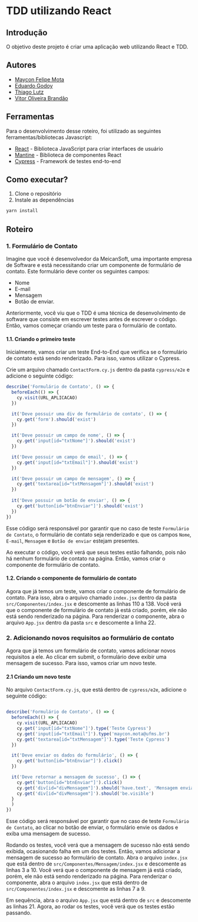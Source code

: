 # TDD utilizando React

## Introdução
O objetivo deste projeto é criar uma aplicação web utilizando React e TDD.

## Autores
- [Maycon Felipe Mota](https://github.com/felipegaleao)
- [Eduardo Godoy](https://google.com)
- [Thiago Lutz](https://google.com)
- [Vitor Oliveira Brandão](https://google.com)

## Ferramentas

Para o desenvolvimento desse roteiro, foi utilizado as seguintes ferramentas/bibliotecas Javascript:

- [React](https://pt-br.reactjs.org/) - Biblioteca JavaScript para criar interfaces de usuário
- [Mantine](https://mantine.dev/) - Biblioteca de componentes React
- [Cypress](https://www.cypress.io/) - Framework de testes end-to-end

## Como executar?
1. Clone o repositório
2. Instale as dependências
```bash
yarn install
```

## Roteiro

### 1. Formulário de Contato

Imagine que você é desenvolvedor da MeicanSoft, uma importante empresa de Software e está necessitando criar um componente de formulário de contato. Este formulário deve conter os seguintes campos:
- Nome
- E-mail
- Mensagem
- Botão de enviar.

Anteriormente, você viu que o TDD é uma técnica de desenvolvimento de software que consiste em escrever testes antes de escrever o código. Então, vamos começar criando um teste para o formulário de contato.

#### 1.1. Criando o primeiro teste
Inicialmente, vamos criar um teste End-to-End que verifica se o formulário de contato está sendo renderizado. Para isso, vamos utilizar o Cypress.

Crie um arquivo chamado `ContactForm.cy.js` dentro da pasta `cypress/e2e` e adicione o seguinte código:

```js
describe('Formulário de Contato', () => {
  beforeEach(() => {
    cy.visit(URL_APLICACAO)
  })

  it('Deve possuir uma div de formulário de contato', () => {
    cy.get('form').should('exist')
  })

  it('Deve possuir um campo de nome', () => {
    cy.get('input[id="txtNome"]').should('exist')
  })

  it('Deve possuir um campo de email', () => {
    cy.get('input[id="txtEmail"]').should('exist')
  })

  it('Deve possuir um campo de mensagem', () => {
    cy.get('textarea[id="txtMensagem"]').should('exist')
  })
  
  it('Deve possuir um botão de enviar', () => {
    cy.get('button[id="btnEnviar"]').should('exist')
  }) 
})
```

Esse código será responsável por garantir que no caso de teste `Formulário de Contato`, o formulário de contato seja renderizado e que os campos `Nome`, `E-mail`, `Mensagem` e `Botão de enviar` estejam presentes.

Ao executar o código, você verá que seus testes estão falhando, pois não há nenhum formulário de contato na página. Então, vamos criar o componente de formulário de contato.

#### 1.2. Criando o componente de formulário de contato
Agora que já temos um teste, vamos criar o componente de formulário de contato. Para isso, abra o arquivo chamado `index.jsx` dentro da pasta `src/Componentes/index.jsx` e descomente as linhas 110 a 138.
Você verá que o componente de formulário de contato já está criado, porém, ele não está sendo renderizado na página. Para renderizar o componente, abra o arquivo `App.jsx` dentro da pasta `src` e descomente a linha 22.

### 2. Adicionando novos requisitos ao formulário de contato
Agora que já temos um formulário de contato, vamos adicionar novos requisitos a ele. Ao clicar em submit, o formulário deve exibir uma mensagem de sucesso. Para isso, vamos criar um novo teste.

#### 2.1 Criando um novo teste
No arquivo `ContactForm.cy.js`, que está dentro de `cypress/e2e`, adicione o seguinte código:

```js

describe('Formulário de Contato', () => {
  beforeEach(() => {
    cy.visit(URL_APLICACAO)
    cy.get('input[id="txtNome"]').type('Teste Cypress')
    cy.get('input[id="txtEmail"]').type('maycon.mota@ufms.br')
    cy.get('textarea[id="txtMensagem"]').type('Teste Cypress')
  })

  it('Deve enviar os dados do formulário', () => {
    cy.get('button[id="btnEnviar"]').click()
  })

  it('Deve retornar a mensagem de sucesso', () => {
    cy.get('button[id="btnEnviar"]').click()
    cy.get('div[id="divMensagem"]').should('have.text', 'Mensagem enviada com sucesso!')
    cy.get('div[id="divMensagem"]').should('be.visible')
  }
  )
})
```

Esse código será responsável por garantir que no caso de teste `Formulário de Contato`, ao clicar no botão de enviar, o formulário envie os dados e exiba uma mensagem de sucesso.

Rodando os testes, você verá que a mensagem de sucesso não está sendo exibida, ocasionando falha em um dos testes. Então, vamos adicionar a mensagem de sucesso ao formulário de contato.
Abra o arquivo `index.jsx` que está dentro de `src/Componentes/Mensagem/index.jsx` e descomente as linhas 3 a 10. Você verá que o componente de mensagem já está criado, porém, ele não está sendo renderizado na página. Para renderizar o componente, abra o arquivo `index.jsx` que está dentro de `src/Componentes/index.jsx` e descomente as linhas 7 a 9.

Em sequência, abra o arquivo `App.jsx` que está dentro de `src` e descomente as linhas 21. Agora, ao rodar os testes, você verá que os testes estão passando.